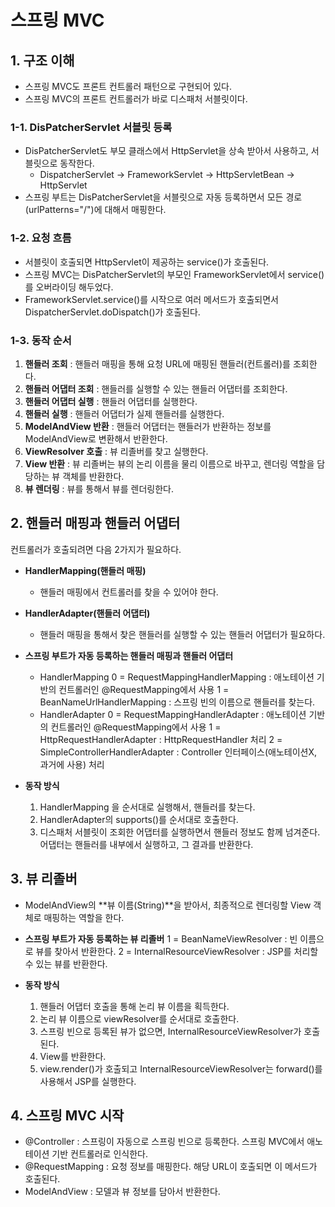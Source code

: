 # 스프링 MVC
## 1. 구조 이해
- 스프링 MVC도 프론트 컨트롤러 패턴으로 구현되어 있다.
- 스프링 MVC의 프론트 컨트롤러가 바로 디스패처 서블릿이다.

### 1-1. DisPatcherServlet 서블릿 등록
- DisPatcherServlet도 부모 클래스에서 HttpServlet을 상속 받아서 사용하고, 서블릿으로 동작한다.
  - DispatcherServlet -> FrameworkServlet -> HttpServletBean -> HttpServlet
- 스프링 부트는 DisPatcherServlet을 서블릿으로 자동 등록하면서 모든 경로(urlPatterns="/")에 대해서 매핑한다.

### 1-2. 요청 흐름
- 서블릿이 호출되면 HttpServlet이 제공하는 service()가 호출된다.
- 스프링 MVC는 DisPatcherServlet의 부모인 FrameworkServlet에서 service()를 오버라이딩 해두었다.
- FrameworkServlet.service()를 시작으로 여러 메서드가 호출되면서 DispatcherServlet.doDispatch()가 호출된다.

### 1-3. 동작 순서
1) **핸들러 조회** : 핸들러 매핑을 통해 요청 URL에 매핑된 핸들러(컨트롤러)를 조회한다.
2) **핸들러 어댑터 조회** : 핸들러를 실행할 수 있는 핸들러 어댑터를 조회한다.
3) **핸들러 어댑터 실행** : 핸들러 어댑터를 실행한다.
4) **핸들러 실행** : 핸들러 어댑터가 실제 핸들러를 실행한다.
5) **ModelAndView 반환** : 핸들러 어댑터는 핸들러가 반환하는 정보를 ModelAndView로 변환해서 반환한다.
6) **ViewResolver 호출** : 뷰 리졸버를 찾고 실행한다.
7) **View 반환** : 뷰 리졸버는 뷰의 논리 이름을 물리 이름으로 바꾸고, 렌더링 역할을 담당하는 뷰 객체를 반환한다.
8) **뷰 렌더링** : 뷰를 통해서 뷰를 렌더링한다.

## 2. 핸들러 매핑과 핸들러 어댑터
컨트롤러가 호출되려면 다음 2가지가 필요하다.
- **HandlerMapping(핸들러 매핑)**
  - 핸들러 매핑에서 컨트롤러를 찾을 수 있어야 한다.
- **HandlerAdapter(핸들러 어댑터)**
   - 핸들러 매핑을 통해서 찾은 핸들러를 실행할 수 있는 핸들러 어댑터가 필요하다.

 - **스프링 부트가 자동 등록하는 핸들러 매핑과 핸들러 어댑터**
   - HandlerMapping
      0 = RequestMappingHandlerMapping   : 애노테이션 기반의 컨트롤러인 @RequestMapping에서 사용
      1 = BeanNameUrlHandlerMapping      : 스프링 빈의 이름으로 핸들러를 찾는다.
   - HandlerAdapter
      0 = RequestMappingHandlerAdapter   : 애노테이션 기반의 컨트롤러인 @RequestMapping에서 사용
      1 = HttpRequestHandlerAdapter      : HttpRequestHandler 처리
      2 = SimpleControllerHandlerAdapter : Controller 인터페이스(애노테이션X, 과거에 사용) 처리

  - **동작 방식**
    1. HandlerMapping 을 순서대로 실행해서, 핸들러를 찾는다.
    2. HandlerAdapter의 supports()를 순서대로 호출한다.
    3. 디스패처 서블릿이 조회한 어댑터를 실행하면서 핸들러 정보도 함께 넘겨준다. 어댑터는 핸들러를 내부에서 실행하고, 그 결과를 반환한다.

## 3. 뷰 리졸버
- ModelAndView의 **뷰 이름(String)**을 받아서, 최종적으로 렌더링할 View 객체로 매핑하는 역할을 한다.

- **스프링 부트가 자동 등록하는 뷰 리졸버**
 1 = BeanNameViewResolver         : 빈 이름으로 뷰를 찾아서 반환한다.
 2 = InternalResourceViewResolver : JSP를 처리할 수 있는 뷰를 반환한다.

- **동작 방식**
  1. 핸들러 어댑터 호출을 통해 논리 뷰 이름을 획득한다.
  2. 논리 뷰 이름으로 viewResolver를 순서대로 호출한다.
  3. 스프링 빈으로 등록된 뷰가 없으면, InternalResourceViewResolver가 호출된다.
  4. View를 반환한다.
  5. view.render()가 호출되고 InternalResourceViewResolver는 forward()를 사용해서 JSP를 실행한다.
 
## 4. 스프링 MVC 시작
- @Controller : 스프링이 자동으로 스프링 빈으로 등록한다. 스프링 MVC에서 애노테이션 기반 컨트롤러로 인식한다.
- @RequestMapping : 요청 정보를 매핑한다. 해당 URL이 호출되면 이 메서드가 호출된다.
- ModelAndView : 모델과 뷰 정보를 담아서 반환한다.
